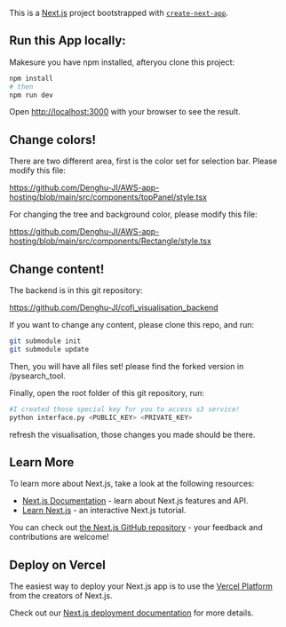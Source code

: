 This is a [Next.js](https://nextjs.org/) project bootstrapped with [`create-next-app`](https://github.com/vercel/next.js/tree/canary/packages/create-next-app).


## Run this App locally:

Makesure you have npm installed, afteryou clone this project:

```bash
npm install
# then
npm run dev
```

Open [http://localhost:3000](http://localhost:3000) with your browser to see the result.

## Change colors!

There are two different area, first is the color set for selection bar. Please modify this file:

https://github.com/Denghu-JI/AWS-app-hosting/blob/main/src/components/topPanel/style.tsx

For changing the tree and background color, please modify this file:

https://github.com/Denghu-JI/AWS-app-hosting/blob/main/src/components/Rectangle/style.tsx

## Change content!

The backend is in this git repository:

https://github.com/Denghu-JI/cofi_visualisation_backend

If you want to change any content, please clone this repo, and run:

```bash
git submodule init
git submodule update
```
Then, you will have all files set! please find the forked version in /pysearch_tool. 

Finally, open the root folder of this git repository, run:

```bash
#I created those special key for you to access s3 service!
python interface.py <PUBLIC_KEY> <PRIVATE_KEY>
```
refresh the visualisation, those changes you made should be there.


## Learn More

To learn more about Next.js, take a look at the following resources:

- [Next.js Documentation](https://nextjs.org/docs) - learn about Next.js features and API.
- [Learn Next.js](https://nextjs.org/learn) - an interactive Next.js tutorial.

You can check out [the Next.js GitHub repository](https://github.com/vercel/next.js/) - your feedback and contributions are welcome!

## Deploy on Vercel

The easiest way to deploy your Next.js app is to use the [Vercel Platform](https://vercel.com/new?utm_medium=default-template&filter=next.js&utm_source=create-next-app&utm_campaign=create-next-app-readme) from the creators of Next.js.

Check out our [Next.js deployment documentation](https://nextjs.org/docs/deployment) for more details.

